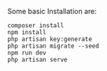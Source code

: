 Some basic Installation are:
```
composer install 
npm install 
php artisan key:generate 
php artisan migrate --seed
npm run dev
php artisan serve 

```

